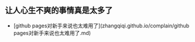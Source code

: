 ## 让人心生不爽的事情真是太多了

- [github pages对新手来说也太难用了](zhangqiqi.github.io/complain/github pages对新手来说也太难用了.md)
